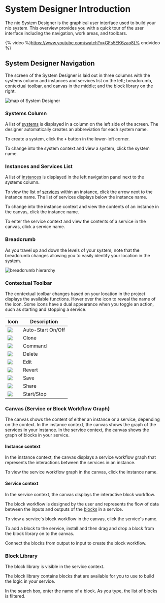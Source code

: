# System Designer Introduction

The nio System Designer is the graphical user interface used to build your nio system. This overview provides you with a quick tour of the user interface including the navigation, work areas, and toolbars.


{% video %}https://www.youtube.com/watch?v=GFs5EK6zao8{% endvideo %}

## System Designer Navigation

The screen of the System Designer is laid out in three columns with the systems column and instances and services list on the left; breadcrumb, contextual toolbar, and canvas in the middle; and the block library on the right.

![map of System Designer](/img/system-designer-overview.png)

### Systems Column

A list of [systems](/systems/README.md) is displayed in a column on the left side of the screen. The designer automatically creates an abbreviation for each system name.

To create a system, click the **`+`** button in the lower-left corner.

To change into the system context and view a system, click the system name.

### Instances and Services List

A list of [instances](/instances/README.md) is displayed in the left navigation panel next to the systems column.

To view the list of [services](/services/README.md) within an instance, click the arrow next to the instance name. The list of services displays below the instance name.

To change into the instance context and view the contents of an instance in the canvas, click the instance name.

To enter the service context and view the contents of a service in the canvas, click a service name.

### Breadcrumb

As you travel up and down the levels of your system, note that the breadcrumb changes allowing you to easily identify your location in the system.

![breadcrumb hierarchy](/img/cloud/hierarchy.gif)

### Contextual Toolbar

The contextual toolbar changes based on your location in the project displays the available functions. Hover over the icon to reveal the name of the icon. Some icons have a dual appearance when you toggle an action, such as starting and stopping a service.

Icon                      |Description       |
--------------------------|------------------|
![](/img/IconAuto.gif)    |Auto-Start On/Off
![](/img/IconClone.gif)   |Clone
![](/img/IconCommand.gif) |Command
![](/img/IconDelete.gif)  |Delete
![](/img/IconEdit.gif)    |Edit
![](/img/IconRevert.gif)  |Revert
![](/img/IconSave.gif)    |Save
![](/img/IconShare.gif)   |Share
![](/img/IconStopAnim.gif)|Start/Stop

### Canvas (Service or Block Workflow Graph)

The canvas shows the content of either an instance or a service, depending on the context. In the instance context, the canvas shows the graph of the services in your instance. In the service context, the canvas shows the graph of blocks in your service.

#### Instance context

In the instance context, the canvas displays a service workflow graph that represents the interactions between the services in an instance.

To view the service workflow graph in the canvas, click the instance name.

#### Service context

In the service context, the canvas displays the interactive block workflow.

The block workflow is designed by the user and represents the flow of data between the inputs and outputs of the [blocks](/blocks/README.md) in a service.

To view a service's block workflow in the canvas, click the service's name.

To add a block to the service, install and then drag and drop a block from the block library on to the canvas.

Connect the blocks from output to input to create the block workflow.

### Block Library

The block library is visible in the service context.

The block library contains blocks that are available for you to use to build the logic in your service.

In the search box, enter the name of a block. As you type, the list of blocks is filtered.
